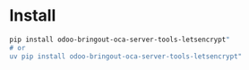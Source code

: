 # Install

```bash
pip install odoo-bringout-oca-server-tools-letsencrypt"
# or
uv pip install odoo-bringout-oca-server-tools-letsencrypt"
```
